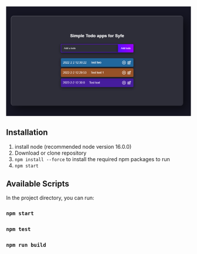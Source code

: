 
![alt text](https://github.com/iamsniroshan/react-todo/blob/main/public/screenshot-1.png)
## Installation
1. install node (recommended node version 16.0.0)
2. Download or clone repository
3. `npm install --force` to install the required npm packages to run
4. `npm start`

## Available Scripts
In the project directory, you can run:

### `npm start`
### `npm test`
### `npm run build`

